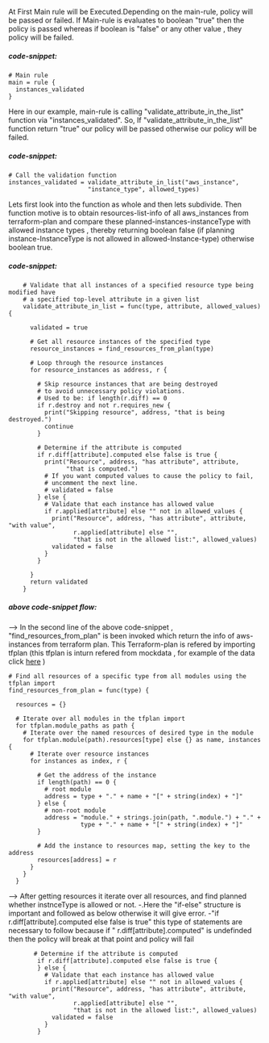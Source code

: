 At First Main rule will be Executed.Depending on the main-rule, policy will be passed or failed.
If Main-rule is evaluates to boolean "true" then the policy is passed whereas if boolean is "false" or any other value , they policy will be failed.
##### code-snippet:
    # Main rule
    main = rule {
      instances_validated
    }
    
Here in our example, main-rule is calling "validate_attribute_in_the_list" function via "instances_validated".
So, If "validate_attribute_in_the_list" function return "true" our policy will be passed otherwise our policy will be failed.
##### code-snippet:
    # Call the validation function
    instances_validated = validate_attribute_in_list("aws_instance",
                          "instance_type", allowed_types)


Lets first look into the function as whole and then lets subdivide.
Then function motive is to obtain resources-list-info of all aws_instances from terraform-plan and compare these planned-instances-instanceType with allowed instance types , thereby returning boolean false (if planning instance-InstanceType is not allowed in allowed-Instance-type) otherwise boolean true.

##### code-snippet:
        # Validate that all instances of a specified resource type being modified have
        # a specified top-level attribute in a given list
        validate_attribute_in_list = func(type, attribute, allowed_values) {

          validated = true

          # Get all resource instances of the specified type
          resource_instances = find_resources_from_plan(type)

          # Loop through the resource instances
          for resource_instances as address, r {

            # Skip resource instances that are being destroyed
            # to avoid unnecessary policy violations.
            # Used to be: if length(r.diff) == 0
            if r.destroy and not r.requires_new {
              print("Skipping resource", address, "that is being destroyed.")
              continue
            }

            # Determine if the attribute is computed
            if r.diff[attribute].computed else false is true {
              print("Resource", address, "has attribute", attribute,
                    "that is computed.")
              # If you want computed values to cause the policy to fail,
              # uncomment the next line.
              # validated = false
            } else {
              # Validate that each instance has allowed value
              if r.applied[attribute] else "" not in allowed_values {
                print("Resource", address, "has attribute", attribute, "with value",
                      r.applied[attribute] else "",
                      "that is not in the allowed list:", allowed_values)
                validated = false
              }
            }

          }
          return validated
        }

##### above code-snippet flow:
--> In the second line of the above code-snippet , "find_resources_from_plan" is been invoked which return the info of aws-instances from terraform plan. This Terraform-plan is refered by importing tfplan (this tfplan is inturn refered from mockdata , for example of the data click [here](https://github.com/Nokku-Organization/Sentinel-Terraform-Enterprise/blob/master/Sentinel-Imports/mocks/ec2-instance-mock-tfplan.sentinel) )

    # Find all resources of a specific type from all modules using the tfplan import
    find_resources_from_plan = func(type) {

      resources = {}

      # Iterate over all modules in the tfplan import
      for tfplan.module_paths as path {
        # Iterate over the named resources of desired type in the module
        for tfplan.module(path).resources[type] else {} as name, instances {
          # Iterate over resource instances
          for instances as index, r {

            # Get the address of the instance
            if length(path) == 0 {
              # root module
              address = type + "." + name + "[" + string(index) + "]"
            } else {
              # non-root module
              address = "module." + strings.join(path, ".module.") + "." +
                        type + "." + name + "[" + string(index) + "]"
            }

            # Add the instance to resources map, setting the key to the address
            resources[address] = r
          }
        }
      }
      
      
  --> After getting resources it iterate over all resources, and find planned whether instnceType is allowed or not.
     -.Here the "if-else" structure is important and followed as below otherwise it will give error.
     -"if r.diff[attribute].computed else false is true" this type of statements are necessary to follow because if " r.diff[attribute].computed" is undefinded then the policy will break at that point and policy will fail
  
           # Determine if the attribute is computed
            if r.diff[attribute].computed else false is true {
            } else {
              # Validate that each instance has allowed value
              if r.applied[attribute] else "" not in allowed_values {
                print("Resource", address, "has attribute", attribute, "with value",
                      r.applied[attribute] else "",
                      "that is not in the allowed list:", allowed_values)
                validated = false
              }
            }
